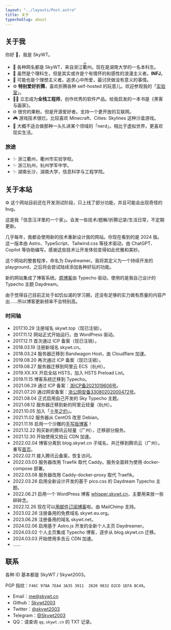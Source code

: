 ```yaml
---
layout: "../layouts/Post.astro"
title: 关于
typechoSlug: about
---
```


## 关于我

你好 👋，我是 SkyWT。

- 🧑 各种网名都是 SkyWT，来自浙江<ruby>衢<rt>qú</rt></ruby>州。现在是湖南大学的一名本科生。
- 🌈 虽然是个理科生，但是其实或许是个有情怀的和感性的浪漫主义者。**INFJ**。
- 🤔 可能也是个理想主义者。追求心中所爱，最讨厌做没有意义的事情。
- ⚙️ **特别爱好折腾**，喜欢折腾各种 self-hosted 的玩意儿。欢迎参观我的「[实验室](https://skywt.cn/lab)」。
- 👨‍💻 立志成为**全栈工程师**，创作优秀的软件产品。给我启发的一本书是《黑客与画家》。
- 🌐 很穷的果粉。但是开源爱好者。支持一个更开放的互联网。
- 🎮 游戏技术很烂。比较喜欢 Minecraft、Cities: Skylines 这种沙盒游戏。
- 🎒 大概不适合做那种一头扎进某个领域的「nerd」。相比于虚拟世界，更喜欢现实生活。

### 旅途

- ✨ 浙江衢州，衢州市实验学校。
- ✨ 浙江杭州，杭州学军中学。
- ✨ 湖南长沙，湖南大学，信息科学与工程学院。

## 关于本站

<p class="card p-2">
  ⚙️ 这个网站目前还在开发测试阶段，只上线了部分功能，并且可能会出现奇怪的 bug。
</p>

这是我「信息汪洋里的一个家」。会发一些技术/题解/折腾记录/生活日常，不定期更新。

几乎每年，我都会使用新的技术重新设计我的网站。你现在看到的是 2024 版。这一版本由 Astro、TypeScript、Tailwind.css 等技术驱动，由 ChatGPT、Copilot 等协助编写。感谢这些技术让开发体验变得如此优雅和美妙。

这个网站的整套程序，命名为 Daydreamer。我将其定义为一个持续开发的 playground，之后将会尝试陆续添加各种好玩的功能。

新的网站集成了博客系统。[原博客](https://blog.skywt.cn)由 Typecho 驱动，使用的是我自己设计的 Typecho 主题 Daydream。

由于觉得自己目前正处于如饥似渴的学习期，还没有足够的实力做有质量的内容产出……所以博客更新频率不会特别高。

### 时间轴

<!-- 从创建至今，这个网站已运行 <span id="uptime"></span>。 -->

<!-- <script is:inline>
  const uptime = document.getElementById("uptime");
  const now = new Date();
  const grt = new Date("12/11/2017 11:00:00");
  const getUptime = () => {
    now.setTime(now.getTime() + 250);
    const diff = now.getTime() - grt.getTime();
    const dnum = Math.floor(diff / 1000 / 60 / 60 / 24);
    const hnum = Math.floor(diff / 1000 / 60 / 60 - 24 * dnum);
    const mnum = Math.floor(
      diff / 1000 / 60 - 24 * 60 * dnum - 60 * hnum,
    );
    const snum = Math.round(
      diff / 1000 - 24 * 60 * 60 * dnum - 60 * 60 * hnum - 60 * mnum,
    );

    uptime.innerText =
      (dnum ? dnum.toString() + " 天 " : "") +
      (hnum ? hnum.toString() + " 小时 " : "") +
      (mnum ? mnum.toString() + " 分 " : "") +
      (snum ? snum.toString() + " 秒" : "");
  };
  let timer = setInterval(getUptime, 250);

  document.addEventListener(
    "astro:before-swap",
    () => {
      clearInterval(timer);
    },
    { once: false },
  );
</script> -->

- 2017.10.29 注册域名 skywt.top（现已注销）。
- 2017.11.12 网站正式开始运行。由 WordPress 驱动。
- 2017.12.11 首次通过 ICP 备案（现已注销）。
- 2018.03.19 注册新域名 skywt.cn。
- 2018.03.24 服务器迁移到 Bandwagon Host，由 Cloudflare 加速。
- 2019.08.20 再次通过 ICP 备案（现已注销）。
- 2019.08.27 服务器迁移到阿里云 ECS（杭州）。
- 2019.XX.XX 开启全站 HSTS，加入 HSTS Preload List。
- 2019.11.15 博客系统迁移到 Typecho。
- 2021.06.29 通过 ICP 备案：[浙ICP备2021019606号](https://beian.miit.gov.cn "浙ICP备2021019606号")。
- 2021.07.20 通过网安备案：[浙公网安备33080202000472号](http://www.beian.gov.cn/portal/registerSystemInfo?recordcode=33080202000472 "浙公网安备33080202000472号")。
- 2021.08.04 正式启用自己开发的 Sky Typecho 主题。
- 2021.08.12 服务器迁移到新的阿里云轻量（杭州）。
- 2021.10.05 加入「[十年之约](https://www.foreverblog.cn)」。
- 2021.11.02 服务器从 CentOS 改至 Debian。
- 2021.11.16 启用一个沙雕的[手写版博客](https://write.skywt.cn/)！
- 2021.12.22 购买新的腾讯云轻量（广州），迁移部分服务。
- 2021.12.30 开始使用又拍云 CDN 加速。
- 2022.02.04 博客分离到 blog.skywt.cn 子域名，并迁移到腾讯云（广州）。重写[首页](https://skywt.cn/)。
- 2022.02.11 接入腾讯云备案，恢复访问。
- 2022.03.03 服务器改用 Traefik 取代 Caddy。服务全面转为使用 docker-compose 部署。
- 2022.03.08 服务器改用 Caddy-docker-proxy 取代 Traefik。
- 2022.03.26 启用全新设计开发的基于 pico.css 的 Daydream Typecho 主题。
- 2022.06.21 启用一个 WordPress 博客 [whisper.skywt.cn](https://whisper.skywt.cn/)，主要用来放一些碎碎念。
- 2022.12.26 现在可以[用邮件订阅博客](https://mailchi.mp/97e1f54049cd/subscribe)啦。由 MailChimp 支持。
- 2023.02.26 注册备用的免费域名 skywt.eu.org。
- 2023.06.28 注册备用的域名 skywt.net。
- 2024.02.06 启用基于 Astro.js 开发的全新个人主页 Daydreamer。
- 2024.03.02 个人主页集成 Typecho 博客，逐步从 blog.skywt.cn 迁移。
- 2024.03.03 开始使用多吉云 CDN 加速。
- ……

## 联系

各种 ID 基本都是 SkyWT / Skywt2003。

PGP 指纹：`F46C 978A 7EA4 3A35 3911  2820 9832 D2CD 1EFA BC49`。

- Email：[me@skywt.cn](mailto:me@skywt.cn)
- Github：[Skywt2003](https://github.com/Skywt2003)
- Twitter：[@skywt2003](https://twitter.com/skywt2003)
- Telegram：[@Skywt2003](http://t.me/Skywt2003)
- QQ：请查询 `qq.skywt.cn` 的 TXT 记录。
